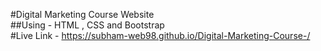 #Digital Marketing Course Website 
<br>
##Using - HTML , CSS and Bootstrap
<br>
#Live Link - https://subham-web98.github.io/Digital-Marketing-Course-/
